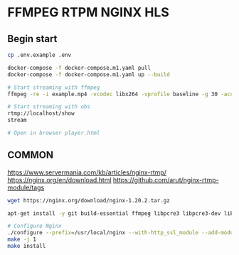 # FFMPEG RTPM NGINX HLS

## Begin start

```bash
cp .env.example .env

docker-compose -f docker-compose.m1.yaml pull
docker-compose -f docker-compose.m1.yaml up --build
```

```bash
# Start streaming with ffmpeg
ffmpeg -re -i example.mp4 -vcodec libx264 -vprofile baseline -g 30 -acodec aac -strict -2 -f flv rtmp://localhost/show/stream

# Start streaming with obs
rtmp://localhost/show
stream
```

```bash
# Open in browser player.html
```

## COMMON

https://www.servermania.com/kb/articles/nginx-rtmp/
https://nginx.org/en/download.html
https://github.com/arut/nginx-rtmp-module/tags

```bash
wget https://nginx.org/download/nginx-1.20.2.tar.gz
```

```bash
apt-get install -y git build-essential ffmpeg libpcre3 libpcre3-dev libssl-dev zlib1g-dev
```

```bash
# Configure Nginx
./configure --prefix=/usr/local/nginx --with-http_ssl_module --add-module=../nginx-rtmp-module
make -j 1
make install
```
